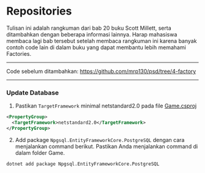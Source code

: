 # Repositories

Tulisan ini adalah rangkuman dari bab 20 buku Scott Millett, serta ditambahkan dengan beberapa informasi lainnya. Harap mahasiswa membaca lagi bab tersebut setelah membaca rangkuman ini karena banyak contoh code lain di dalam buku yang dapat membantu lebih memahami Factories.

---

Code sebelum ditambahkan: https://github.com/mrp130/psd/tree/4-factory

---


### Update Database

1. Pastikan `TargetFramework` minimal netstandard2.0 pada file [Game.csproj](../Xyz/Game/Game.csproj)

```xml
<PropertyGroup>
  <TargetFramework>netstandard2.0</TargetFramework>
</PropertyGroup>
```

2. Add package `Npgsql.EntityFrameworkCore.PostgreSQL` dengan cara menjalankan command berikut. Pastikan Anda menjalankan command di dalam folder Game.

```
dotnet add package Npgsql.EntityFrameworkCore.PostgreSQL
```
